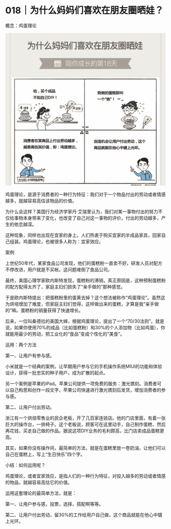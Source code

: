 # 018｜为什么妈妈们喜欢在朋友圈晒娃？

概念：鸡蛋理论

![](img/55e0e10e14bda992c8340bea7a7ad5f5.jpg)

鸡蛋理论，是源于消费者的一种行为特征：我们对于一个物品付出的劳动或者情感越多，就越容易高估该物品的价值。

为什么会这样？美国行为经济学家丹·艾瑞里认为，我们对某一事物付出的努力不仅给事物本身带来了变化，也改变了自己对这一事物的评价，付出的劳动越多，产生的依恋越深。

这种现象，同样也出现在宜家的身上。人们热衷于购买宜家的半成品家具，回家自己组装。鸡蛋理论，也被很多人称为：宜家效应。

案例

上世纪50年代，某家食品公司发现，他们的蛋糕粉一直卖不好。研发人员对配方不停改进，用户就是不买帐。这问题难倒了食品公司。

最终，美国心理学家欧内斯特发现，蛋糕粉的滞销，真正原因是，这种预制蛋糕粉的配方配得太齐了，家庭主妇们损失了“亲手做的”那种感觉。

于是欧内斯特提出：把蛋糕粉里的蛋黄去掉？这个想法被称作“鸡蛋理论”。虽然这为烘培增加了难度，但家庭主妇们觉得，这样做出来的蛋糕，才算是我“亲手做的”嘛。蛋糕粉的销量获得了快速增长。

后来，一位叫桑德拉的美国大婶，根据鸡蛋理论，提出了一个“70/30法则”。就是说，如果你使用70%的成品（比如蛋糕粉）和30%的个人添加物（比如鸡蛋），你就能用最少的劳动，把工业化的“食品”变成个性化的“美食”。

运用：两个方法

第一、让用户有参与感。

小米就是一个经典的案例，让早期用户参与它的手机操作系统MIUI的功能和体验设计，获得一批忠实的种子用户，成为扩散的起点。

另一个案例是苹果的iPad。苹果公司提供一项免费的服务：激光镌刻。消费者可以自己构思和创作一段文字，苹果公司快速进行激光镌刻后发货，增加消费者的参与感。

第二、让用户付出劳动。

浙江有一个烘焙零售业的民企老板，开了几百家连锁店。他的门店里面，有着一张巨大的操作台，一排椅子。这个老板说，顾客可在这里动手，自己制作蛋糕，然后再花钱，买走自己做的作品。据说这项DIY业务的毛利颇高，比门店卖成品蛋糕更高。

其实，如果你没有操作间，最简单的方法，就是在蛋糕里放一卷奶油，让他们可以自己在蛋糕上，写上“生日快乐”四个字。

小结：如何运用呢？

鸡蛋理论，或者宜家效应，是指人们的一种行为特征，对投入越多的劳动或者情感的物品，就越容易高估它的价值。

运用这套理论的最简单方法，就是：

第一、让用户参与感，投票，选择，搭配啊等等。

第二、让用户付出劳动，留30%的工作给用户自己做，这个商品就能在他心中镀上光环。